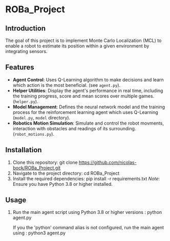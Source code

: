 # ROBa_Project

## Introduction

The goal of this project is to implement Monte Carlo Localization (MCL) to enable a robot to estimate its position within a given environment by integrating sensors.

## Features

- **Agent Control**: Uses Q-Learning algorithm to make decisions and learn which action is the most beneficial. (see `agent.py`).
- **Helper Utilities**: Display the agent's performance in real time, including the training progress, score and mean scores over multiple games. (`helper.py`).
- **Model Management**: Defines the neural network model and the training process for the reinforcement learning agent which uses Q-Learning (`model.py`, `model` directory).
- **Robotics Motion Simulation**: Simulate and control the robot movments, interaction with obstacles and readings of its surrounding. (`robot_motions.py`).

## Installation

1. Clone this repository:
    git clone https://github.com/nicolas-bock/ROBa_Project.git
2. Navigate to the project directory:
    cd ROBa_Project
3. Install the required dependencies:
    pip install -r requirements.txt
   *Note*: Ensure you have Python 3.8 or higher installed.

## Usage

1. Run the main agent script using Python 3.8 or higher versions :
    python agent.py

   If you the 'python' command alias is not configured, run the main agent using :
    python3 agent.py

